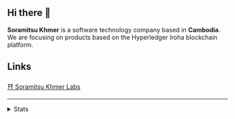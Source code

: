 ## Hi there 👋

**Soramitsu Khmer** is a software technology company based in **Cambodia**.  
We are focusing on products based on the Hyperledger Iroha blockchain platform.

## Links

[⛩ Soramitsu Khmer Labs](https://github.com/soramitsukhmer-lab)

---
<!-- Stats -->
<details>
   <summary>Stats</summary>
   <br>
   <img src="https://visitor-badge.glitch.me/badge?page_id=soramitsukhmer.soramitsukhmer-lab" alt="visitor">
</details>

